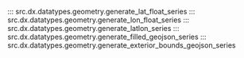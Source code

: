 ::: src.dx.datatypes.geometry.generate_lat_float_series
::: src.dx.datatypes.geometry.generate_lon_float_series
::: src.dx.datatypes.geometry.generate_latlon_series
::: src.dx.datatypes.geometry.generate_filled_geojson_series
::: src.dx.datatypes.geometry.generate_exterior_bounds_geojson_series